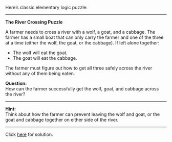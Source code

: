 Here’s classic elementary logic puzzle:

---

**The River Crossing Puzzle**

A farmer needs to cross a river with a wolf, a goat, and a cabbage. The farmer has a small boat that can only carry the farmer and one of the three at a time (either the wolf, the goat, or the cabbage). If left alone together:
- The wolf will eat the goat.
- The goat will eat the cabbage.

The farmer must figure out how to get all three safely across the river without any of them being eaten.

**Question:**  
How can the farmer successfully get the wolf, goat, and cabbage across the river?

---

**Hint:**  
Think about how the farmer can prevent leaving the wolf and goat, or the goat and cabbage together on either side of the river.

---
Click [here](river-crossing-002.sol.md) for solution.